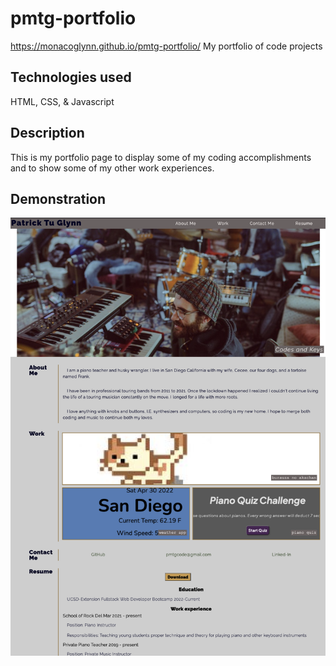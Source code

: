 # pmtg-portfolio
https://monacoglynn.github.io/pmtg-portfolio/
My portfolio of code projects

## Technologies used
HTML, CSS, & Javascript

## Description

This is my portfolio page to display some of my coding accomplishments and to show some of my other work experiences.

## Demonstration
![splash-page](./assets/images/updated-splash.png)
